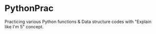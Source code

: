 # PythonPrac
Practicing various Python functions & Data structure codes with "Explain like I'm 5" concept.
